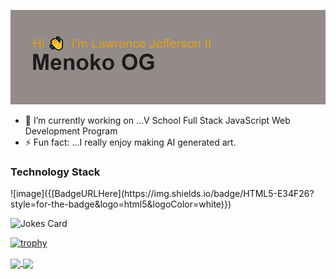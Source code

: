[![MasterHead](https://github.com/MenokoOG/MenokoOG/blob/main/header.png)](https://github.com/MenokoOG)

<!--
**MenokoOG/MenokoOG** is a ✨ _special_ ✨ repository because its `README.md` (this file) appears on your GitHub profile.

Here are some ideas to get you started:

- 🔭 I’m currently working on ...
- 🌱 I’m currently learning ...
- 👯 I’m looking to collaborate on ...
- 🤔 I’m looking for help with ...
- 💬 Ask me about ...
- 📫 How to reach me: ...
- 😄 Pronouns: ...
- ⚡ Fun fact: ...
-->

- 🔭 I’m currently working on ...V School Full Stack JavaScript Web Development Program
- ⚡ Fun fact: ...I really enjoy making AI generated art. 


<h3 align="left">Technology Stack</h3>
![image]({[BadgeURLHere](https://img.shields.io/badge/HTML5-E34F26?style=for-the-badge&logo=html5&logoColor=white)})



<!-- Markdown -->

![Jokes Card](https://readme-jokes.vercel.app/api?hideBorder)


[![trophy](https://github-profile-trophy.vercel.app/?username=MenokoOG&theme=onedark)](https://github.com/ryo-ma/github-profile-trophy)

<a href="https://github.com/anuraghazra/github-readme-stats">
  <img height=200 align="center" src="https://github-readme-stats.vercel.app/api?username=MenokoOG&show_icons=true&theme=transparent" />
</a>
<a href="https://github.com/anuraghazra/convoychat">
  <img height=200 align="center" src="https://github-readme-stats-alpha-ten-56.vercel.app/api/top-langs?username=MenokoOG&show_icons=true&theme=transparent" />
</a>
